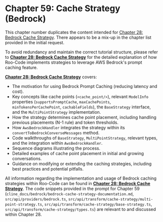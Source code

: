# Chapter 59: Cache Strategy (Bedrock)

This chapter number duplicates the content intended for [Chapter 28: Bedrock Cache Strategy](28_bedrock_cache_strategy.md). There appears to be a mix-up in the chapter list provided in the initial request.

To avoid redundancy and maintain the correct tutorial structure, please refer to **[Chapter 28: Bedrock Cache Strategy](28_bedrock_cache_strategy.md)** for the detailed explanation of how Roo-Code implements strategies to leverage AWS Bedrock's prompt caching feature.

**[Chapter 28: Bedrock Cache Strategy](28_bedrock_cache_strategy.md)** covers:

*   The motivation for using Bedrock Prompt Caching (reducing latency and cost).
*   Key concepts like cache points (`<cache_point/>`), relevant `ModelInfo` properties (`supportsPromptCache`, `maxCachePoints`, `minTokensPerCachePoint`, `cachableFields`), the `BaseStrategy` interface, and the `MultiPointStrategy` implementation.
*   How the strategy determines cache point placement, including handling previous placements (N-1 rule) and token thresholds.
*   How `AwsBedrockHandler` integrates the strategy within its `convertToBedrockConverseMessages` method.
*   Code walkthroughs of `BaseStrategy`, `MultiPointStrategy`, relevant types, and the integration within `AwsBedrockHandler`.
*   Sequence diagrams illustrating the process.
*   Detailed examples of cache point placement in initial and growing conversations.
*   Guidance on modifying or extending the caching strategies, including best practices and potential pitfalls.

All information regarding the implementation and usage of Bedrock caching strategies within Roo-Code can be found in **[Chapter 28: Bedrock Cache Strategy](28_bedrock_cache_strategy.md)**. The code snippets provided in the prompt for Chapter 59 (`cline_docs/bedrock/bedrock-cache-strategy-documentation.md`, `src/api/providers/bedrock.ts`, `src/api/transform/cache-strategy/multi-point-strategy.ts`, `src/api/transform/cache-strategy/base-strategy.ts`, `src/api/transform/cache-strategy/types.ts`) are relevant to and discussed within Chapter 28.

